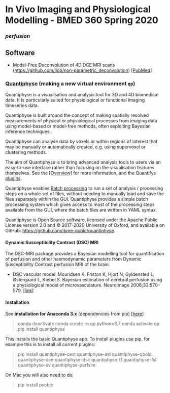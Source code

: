 # In Vivo Imaging and Physiological Modelling - BMED 360 Spring 2020


### _perfusion_


## Software

- Model-Free Deconvolution of 4D DCE MRI scans (https://github.com/liob/non-parametric_deconvolution) [[PubMed](https://www.ncbi.nlm.nih.gov/pubmed/31276264)]


### [Quantiphyse](https://quantiphyse.readthedocs.io/en/latest)  (making a new virtual environment `qp`)

Quantiphyse is a visualisation and analysis tool for 3D and 4D biomedical data. It is particularly suited for physiological or functional imaging timeseries data.

Quantiphyse is built around the concept of making spatially resolved measurements of physical or physiological processes from imaging data using model-based or model-free methods, often exploiting Bayesian inference techniques.

Quantiphyse can analyse data by voxels or within regions of interest that may be manually or automatically created, e.g. using supervoxel or clustering methods.

The aim of Quantiphyse is to bring advanced analysis tools to users via an easy-to-use interface rather than focusing on the visualisation features themselves. See the [[Overview](https://quantiphyse.readthedocs.io/en/latest/basics/overview.html)] for more information, and the Quantifys [plugins](https://quantiphyse.readthedocs.io/en/latest/advanced/plugins.html#plugins).

Quantiphyse enables [Batch processing](https://quantiphyse.readthedocs.io/en/latest/advanced/batch.html) to run a set of analysis / processing steps on a whole set of files, without needing to manually load and save the files separately within the GUI. Quantiphyse provides a simple batch processing system which gives access to most of the processing steps available from the GUI, where the batch files are written in YAML syntax.

Quantiphyse is Open Source software, licensed under the Apache Public License version 2.0 and © 2017-2020 University of Oxford, and available on GitHub: https://github.com/ibme-qubic/quantiphyse.

#### Dynamic Susceptibility Contrast (DSC) MRI

The DSC-MRI package provides a Bayesian modelling tool for quantification of perfusion and other haemodynamic parameters from Dynamic Susceptibility Contrast perfusion MRI of the brain.

- DSC vascular model: Mouridsen K, Friston K, Hjort N, Gyldensted L, Østergaard L, Kiebel S. Bayesian estimation of cerebral perfusion using a physiological model of microvasculature. NeuroImage 2006;33:570–579. [[link](https://www.sciencedirect.com/science/article/abs/pii/S1053811906006859)]

#### Installation

See **installation for Anaconda 3.x** (dependencies from pip) [[here](https://quantiphyse.readthedocs.io/en/latest/basics/install.html#anaconda-python-3-x-dependencies-from-pip)]

> conda deactivate
> conda create -n qp python=3.7
> conda activate qp
> pip install quantiphyse

This installs the basic Quantiphyse app. To install plugins use pip, for example this is to install all current plugins:

> pip install quantiphyse-cest quantiphyse-asl quantiphyse-qbold quantiphyse-dce quantiphyse-dsc quantiphyse-t1 quantiphyse-fsl quantiphyse-sv quantiphyse-perfsim

On Mac you will also need to do:

> pip install pyobjc

